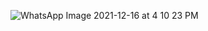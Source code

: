 ![WhatsApp Image 2021-12-16 at 4 10 23 PM](https://user-images.githubusercontent.com/58569042/146672936-4d5dc9ac-8bcf-4771-8b2d-3f6b08f2ec7d.jpeg)
